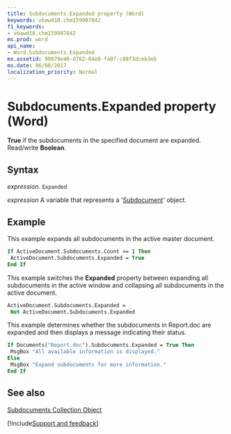 ```yaml
---
title: Subdocuments.Expanded property (Word)
keywords: vbawd10.chm159907842
f1_keywords:
- vbawd10.chm159907842
ms.prod: word
api_name:
- Word.Subdocuments.Expanded
ms.assetid: 99879e46-d762-64e8-fa07-c88f3dceb3eb
ms.date: 06/08/2017
localization_priority: Normal
---
```



# Subdocuments.Expanded property (Word)

 **True** if the subdocuments in the specified document are expanded. Read/write **Boolean**.


## Syntax

_expression_. `Expanded`

_expression_ A variable that represents a '[Subdocument](Word.Subdocument.md)' object.


## Example

This example expands all subdocuments in the active master document.


```vb
If ActiveDocument.Subdocuments.Count >= 1 Then 
 ActiveDocument.Subdocuments.Expanded = True 
End If
```

This example switches the  **Expanded** property between expanding all subdocuments in the active window and collapsing all subdocuments in the active document.




```vb
ActiveDocument.Subdocuments.Expanded = _ 
 Not ActiveDocument.Subdocuments.Expanded
```

This example determines whether the subdocuments in Report.doc are expanded and then displays a message indicating their status.




```vb
If Documents("Report.doc").Subdocuments.Expanded = True Then 
 MsgBox "All available information is displayed." 
Else 
 MsgBox "Expand subdocuments for more information." 
End If
```


## See also


[Subdocuments Collection Object](Word.subdocuments.md)

[!include[Support and feedback](~/includes/feedback-boilerplate.md)]